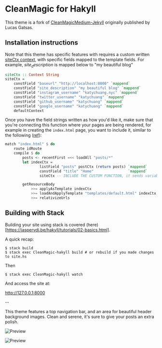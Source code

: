 # CleanMagic for Hakyll

This theme is a fork of [CleanMagicMedium-Jekyll](https://github.com/SpaceG/CleanMagicMedium-Jekyll) originally published by Lucas Gatsas.

## Installation instructions

Note that this theme has specific features with requires a custom written [siteCtx context](https://github.com/katychuang/hakyll-cssgarden/blob/master/cleanMagic-hakyll/site.hs#L67), with specific fields mapped to the template fields. For example, $site_description$ is mapped below to "my beautiful blog"


```haskell
siteCtx :: Context String
siteCtx = 
    constField "baseurl" "http://localhost:8000" `mappend` 
    constField "site_description" "my beautiful blog" `mappend`
    constField "instagram_username" "katychuang.nyc" `mappend`
    constField "twitter_username" "katychuang" `mappend`
    constField "github_username" "katychuang" `mappend`
    constField "google_username" "katychuang" `mappend`
    defaultContext
```

Once you have the field strings written as how you'd like it, make sure that you're connecting this function where your pages are being rendered, for example in creating the `index.html` page, you want to include it, similar to the following ([ref](https://github.com/katychuang/hakyll-cssgarden/blob/master/cleanMagic-hakyll/site.hs#L51)): 

```haskell
match "index.html" $ do
    route idRoute
    compile $ do
        posts <- recentFirst =<< loadAll "posts/*"
        let indexCtx =
                listField "posts" postCtx (return posts) `mappend`
                constField "title" "Home"                `mappend`
                siteCtx -- INCLUDE THE CUSTOM FUNCTION, it sends variable/values to the template in the lines below

        getResourceBody
            >>= applyAsTemplate indexCtx
            >>= loadAndApplyTemplate "templates/default.html" indexCtx
            >>= relativizeUrls
```

## Building with Stack

Building your site using stack is covered (here)[https://jaspervdj.be/hakyll/tutorials/02-basics.html].

A quick recap:

```
$ stack build
$ stack exec CleanMagic-hakyll build # or rebuild if you made changes to site.hs
```

Then
```
$ stack exec CleanMagic-hakyll watch
```

And access the site at:

http://127.0.0.1:8000

--

This theme features a top navigation bar, and an area for beautiful header background images. Clean and serene, it's sure to give your posts an extra polish.

![Preview](../gallery/images/cleanMagic_hakyll-index.png)

![Preview](https://raw.githubusercontent.com/SpaceG/spaceg.github.io/5f240c5e8b3f8e2cb9f776688466de651d5d8958/img/intro-theme-1.png)
